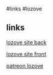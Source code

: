 #links #lozove

## links

[lozove site back](http://192.168.127.193/lozove/backend/web/index.php?r=site%2Flogin)

[lozove site front](http://192.168.127.193/lozove/frontend/web/index.php?r=site%2Flogin)

[patreon lozove](https://www.patreon.com/user?u=76561452&fan_landing=true)